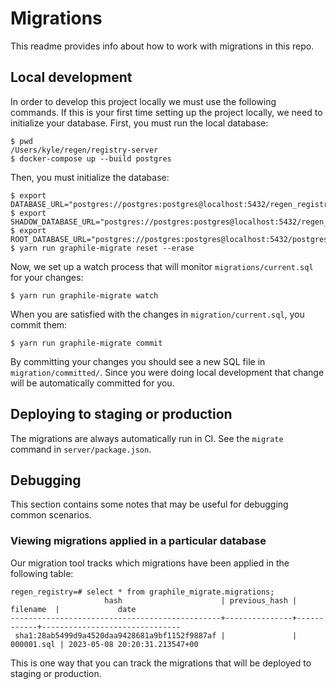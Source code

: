 # Migrations

This readme provides info about how to work with migrations in this repo.

## Local development

In order to develop this project locally we must use the following commands.
If this is your first time setting up the project locally, we need to initialize your database.
First, you must run the local database:

```
$ pwd
/Users/kyle/regen/registry-server
$ docker-compose up --build postgres
```

Then, you must initialize the database:

```
$ export DATABASE_URL="postgres://postgres:postgres@localhost:5432/regen_registry"
$ export SHADOW_DATABASE_URL="postgres://postgres:postgres@localhost:5432/regen_registry_shadow"
$ export ROOT_DATABASE_URL="postgres://postgres:postgres@localhost:5432/postgres"
$ yarn run graphile-migrate reset --erase
```

Now, we set up a watch process that will monitor `migrations/current.sql` for your changes:

```
$ yarn run graphile-migrate watch
```

When you are satisfied with the changes in `migration/current.sql`, you commit them:

```
$ yarn run graphile-migrate commit
```

By committing your changes you should see a new SQL file in `migration/committed/`.
Since you were doing local development that change will be automatically committed for you.

## Deploying to staging or production

The migrations are always automatically run in CI.
See the `migrate` command in `server/package.json`.

## Debugging

This section contains some notes that may be useful for debugging common scenarios.

### Viewing migrations applied in a particular database

Our migration tool tracks which migrations have been applied in the following table:

```
regen_registry=# select * from graphile_migrate.migrations;
                     hash                      | previous_hash |  filename  |             date              
-----------------------------------------------+---------------+------------+-------------------------------
 sha1:28ab5499d9a4520daa9428681a9bf1152f9887af |               | 000001.sql | 2023-05-08 20:20:31.213547+00
```

This is one way that you can track the migrations that will be deployed to staging or production.
